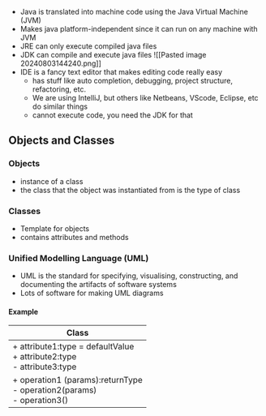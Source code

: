 * Java is translated into machine code using the Java Virtual Machine (JVM)
* Makes java platform-independent since it can run on any machine with JVM
* JRE can only execute compiled java files
* JDK can compile and execute java files
 ![[Pasted image 20240803144240.png]]
 * IDE is a fancy text editor that makes editing code really easy
	 * has stuff like auto completion, debugging, project structure, refactoring, etc.
	* We are using IntelliJ, but others like Netbeans, VScode, Eclipse, etc do similar things
	* cannot execute code, you need the JDK for that
## Objects and Classes
### Objects
* instance of a class
* the class that the object was instantiated from is the type of class
### Classes
* Template for objects
* contains attributes and methods
### Unified Modelling Language (UML)
* UML is the standard for specifying, visualising, constructing, and documenting the artifacts of software systems
* Lots of software for making UML diagrams
#### Example

| Class                                                                      |
| -------------------------------------------------------------------------- |
| + attribute1:type = defaultValue<br>+ attribute2:type<br>- attribute3:type |
| + operation1 (params):returnType<br>- operation2(params)<br>- operation3() |
